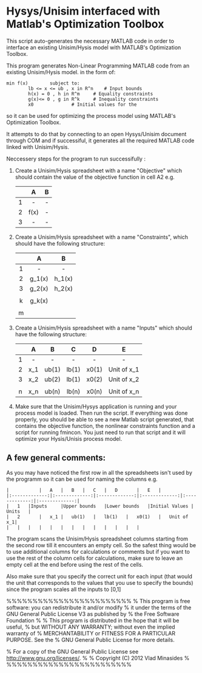 # Hysys/Unisim interfaced with Matlab's Optimization Toolbox
This script auto-generates the necessary MATLAB code in order to interface an existing Unisim/Hysis model with MATLAB's Optimization Toolbox. 

This program generates Non-Linear Programming MATLAB code from an existing Unisim/Hysis model. 
in the form of:

 	min f(x)    	subject to:
		 	lb <= x <= ub , x in R^n 	# Input bounds  
			h(x) = 0 , h in R^m		# Equality constraints
			g(x)<= 0 , g in R^k	 	# Inequality constraints
			x0 				# Initial values for the 

so it can be used for optimizing the process model using MATLAB's Optimization Toolbox.
 
It attempts to do that by connecting to an open Hysys/Unisim document through COM
and if successiful, it generates all the required MATLAB code linked with Unisim/Hysis.

Neccessery steps for the program to run successifully :  

1. Create a Unisim/Hysis spreadsheet with a name "Objective" which should contain the value of the objective function in cell A2 e.g.

	|	      	|	A	|	B  	|
	|:-------------:|:-------------:|:-------------:|
	|	1	|	-	|	-	|
	| 	2    	|	f(x)	|	-	|
	|	3	|	-	|	-	|
	

2. Create a Unisim/Hysis spreadsheet with a name "Constraints", which should have the following structure: 

	|	      	|	A	|	B  	|
	|:-------------:|:-------------:|:-------------:|
	|	1	|	-	|	-	|
	| 	2    	|	g_1(x)	|	h_1(x)	|
	|	3	|	g_2(x)	|	h_2(x)	|
	|	|	|	|	|	|	|
	| 	k    	|	g_k(x)	|	|	|
	|	|	|	|	|	|	|
	|	m	|	|	|	h_m(x)	|
	
	
 
3. Create a Unisim/Hysis spreadsheet with a name "Inputs" which should have the following structure: 

	
	|	      	|	A	|	B  	|	C	|	D      	|	E	|
	|:-------------:|:-------------:|:-------------:|:-------------:|:-------------:|:-------------:|
	|	1	|	-	|	-	|	-	|	-	|	-	|
	| 	2    	|	x_1	|	ub(1)	|	lb(1)	|	x0(1)	|Unit of x_1	|
	|	3	|	x_2	|	ub(2)	| 	lb(1)   | 	x0(2)	|Unit of x_2	|	
	|	|	|	|	|	|	|	|	|	|	|	|	|	
	| 	n    	|	x_n	|	ub(n)	|	lb(n)	|	x0(n)	|Unit of x_n	|


4. Make sure that the Unisim/Hysys application is running and your process model is loaded. Then run the script. If everything was done properly, you should be able to see a new Matlab script generated, that contains the objective function, the nonlinear constraints function and a script for running fmincon. You just need to run that script and it will optimize your Hysis/Unisis process model.


## A few general comments:
 
As you may have noticed the first row in all the spreadsheets isn't used by the programm so it can be used for naming the columns e.g.
	
	|	      	|	A	|	B  	|	C	|	D      	|	E	|
	|:-------------:|:-------------:|:-------------:|:-------------:|:-------------:|:-------------:|
	|	1	|Inputs		|Upper bounds	|Lower bounds	|Initial Values	|	Units	|
	| 	2    	|	x_1	|	ub(1)	|	lb(1)	|	x0(1)	|	Unit of x_1|
	|	|	|	|	|	|	|	|	|	|	|	|	|	
       

The program scans the Unisim/Hysis spreadsheet columns starting from the second row till it encounters an empty cell. 
So the safest thing would be to use additional columns for calculations or comments but if you want to use the rest of the column cells for calculations, make sure to leave an empty cell at the end before using the rest of the cells.

 Also make sure that you specify the correct unit for each input (that would the unit that corresponds to the values that you use to specify the bounds) since the program scales all the inputs to [0,1]


%%%%%%%%%%%%%%%%%%%%%%%%
% This program is free software: you can redistribute it and/or modify
% it under the terms of the GNU General Public License V3 as published by
% the Free Software Foundation
%
% This program is distributed in the hope that it will be useful,
% but WITHOUT ANY WARRANTY; without even the implied warranty of
% MERCHANTABILITY or FITNESS FOR A PARTICULAR PURPOSE.  See the
% GNU General Public License for more details.

% For a copy of the GNU General Public License see <http://www.gnu.org/licenses/>.
%
% Copyright (C) 2012  Vlad Minasides 
%
%%%%%%%%%%%%%%%%%%%%%%%%
